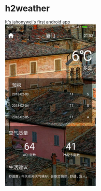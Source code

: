 # h2weather
It's jahonywei's first android app
<img src="https://github.com/weijihong/h2weather/blob/master/screenshot/1.jpeg" width = "300" height = "533" alt="截图1" align=center />
